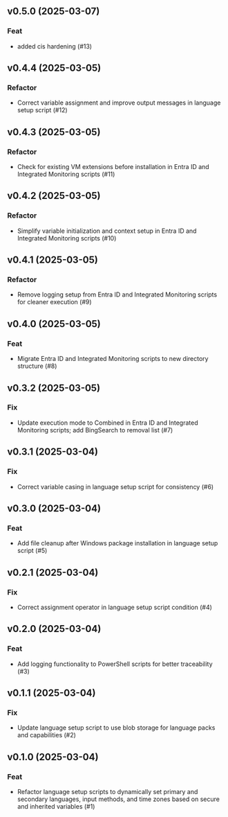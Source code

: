 ## v0.5.0 (2025-03-07)

### Feat

- added cis hardening (#13)

## v0.4.4 (2025-03-05)

### Refactor

- Correct variable assignment and improve output messages in language setup script (#12)

## v0.4.3 (2025-03-05)

### Refactor

- Check for existing VM extensions before installation in Entra ID and Integrated Monitoring scripts (#11)

## v0.4.2 (2025-03-05)

### Refactor

- Simplify variable initialization and context setup in Entra ID and Integrated Monitoring scripts (#10)

## v0.4.1 (2025-03-05)

### Refactor

- Remove logging setup from Entra ID and Integrated Monitoring scripts for cleaner execution (#9)

## v0.4.0 (2025-03-05)

### Feat

- Migrate Entra ID and Integrated Monitoring scripts to new directory structure (#8)

## v0.3.2 (2025-03-05)

### Fix

- Update execution mode to Combined in Entra ID and Integrated Monitoring scripts; add BingSearch to removal list (#7)

## v0.3.1 (2025-03-04)

### Fix

- Correct variable casing in language setup script for consistency (#6)

## v0.3.0 (2025-03-04)

### Feat

- Add file cleanup after Windows package installation in language setup script (#5)

## v0.2.1 (2025-03-04)

### Fix

- Correct assignment operator in language setup script condition (#4)

## v0.2.0 (2025-03-04)

### Feat

- Add logging functionality to PowerShell scripts for better traceability (#3)

## v0.1.1 (2025-03-04)

### Fix

- Update language setup script to use blob storage for language packs and capabilities (#2)

## v0.1.0 (2025-03-04)

### Feat

- Refactor language setup scripts to dynamically set primary and secondary languages, input methods, and time zones based on secure and inherited variables (#1)
